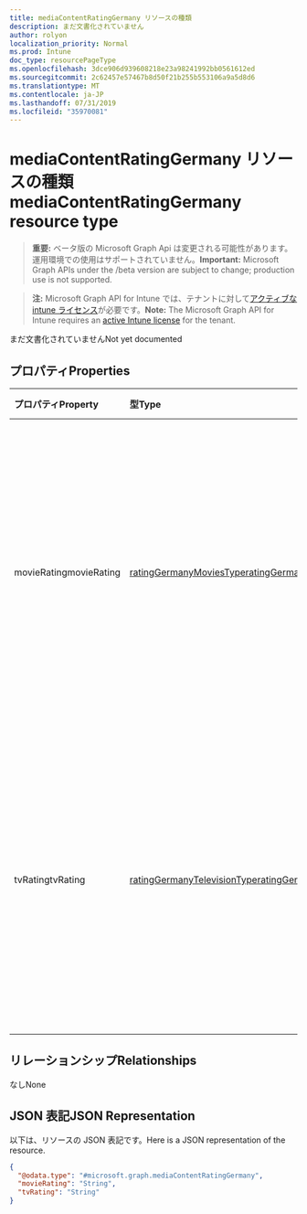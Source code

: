 ```yaml
---
title: mediaContentRatingGermany リソースの種類
description: まだ文書化されていません
author: rolyon
localization_priority: Normal
ms.prod: Intune
doc_type: resourcePageType
ms.openlocfilehash: 3dce906d939608218e23a98241992bb0561612ed
ms.sourcegitcommit: 2c62457e57467b8d50f21b255b553106a9a5d8d6
ms.translationtype: MT
ms.contentlocale: ja-JP
ms.lasthandoff: 07/31/2019
ms.locfileid: "35970081"
---
```

# <a name="mediacontentratinggermany-resource-type"></a><span data-ttu-id="7dd80-103">mediaContentRatingGermany リソースの種類</span><span class="sxs-lookup"><span data-stu-id="7dd80-103">mediaContentRatingGermany resource type</span></span>

> <span data-ttu-id="7dd80-104">**重要:** ベータ版の Microsoft Graph Api は変更される可能性があります。運用環境での使用はサポートされていません。</span><span class="sxs-lookup"><span data-stu-id="7dd80-104">**Important:** Microsoft Graph APIs under the /beta version are subject to change; production use is not supported.</span></span>

> <span data-ttu-id="7dd80-105">**注:** Microsoft Graph API for Intune では、テナントに対して[アクティブな intune ライセンス](https://go.microsoft.com/fwlink/?linkid=839381)が必要です。</span><span class="sxs-lookup"><span data-stu-id="7dd80-105">**Note:** The Microsoft Graph API for Intune requires an [active Intune license](https://go.microsoft.com/fwlink/?linkid=839381) for the tenant.</span></span>

<span data-ttu-id="7dd80-106">まだ文書化されていません</span><span class="sxs-lookup"><span data-stu-id="7dd80-106">Not yet documented</span></span>

## <a name="properties"></a><span data-ttu-id="7dd80-107">プロパティ</span><span class="sxs-lookup"><span data-stu-id="7dd80-107">Properties</span></span>
|<span data-ttu-id="7dd80-108">プロパティ</span><span class="sxs-lookup"><span data-stu-id="7dd80-108">Property</span></span>|<span data-ttu-id="7dd80-109">型</span><span class="sxs-lookup"><span data-stu-id="7dd80-109">Type</span></span>|<span data-ttu-id="7dd80-110">説明</span><span class="sxs-lookup"><span data-stu-id="7dd80-110">Description</span></span>|
|:---|:---|:---|
|<span data-ttu-id="7dd80-111">movieRating</span><span class="sxs-lookup"><span data-stu-id="7dd80-111">movieRating</span></span>|[<span data-ttu-id="7dd80-112">ratingGermanyMoviesType</span><span class="sxs-lookup"><span data-stu-id="7dd80-112">ratingGermanyMoviesType</span></span>](../resources/intune-deviceconfig-ratinggermanymoviestype.md)|<span data-ttu-id="7dd80-113">ドイツ向けに選択されている映画のレーティング。</span><span class="sxs-lookup"><span data-stu-id="7dd80-113">Movies rating selected for Germany.</span></span> <span data-ttu-id="7dd80-114">可能な値は、`allAllowed`、`allBlocked`、`general`、`agesAbove6`、`agesAbove12`、`agesAbove16`、`adults` です。</span><span class="sxs-lookup"><span data-stu-id="7dd80-114">Possible values are: `allAllowed`, `allBlocked`, `general`, `agesAbove6`, `agesAbove12`, `agesAbove16`, `adults`.</span></span>|
|<span data-ttu-id="7dd80-115">tvRating</span><span class="sxs-lookup"><span data-stu-id="7dd80-115">tvRating</span></span>|[<span data-ttu-id="7dd80-116">ratingGermanyTelevisionType</span><span class="sxs-lookup"><span data-stu-id="7dd80-116">ratingGermanyTelevisionType</span></span>](../resources/intune-deviceconfig-ratinggermanytelevisiontype.md)|<span data-ttu-id="7dd80-117">ドイツ向けに選択されているテレビのレーティング。</span><span class="sxs-lookup"><span data-stu-id="7dd80-117">TV rating selected for Germany.</span></span> <span data-ttu-id="7dd80-118">可能な値は、`allAllowed`、`allBlocked`、`general`、`agesAbove6`、`agesAbove12`、`agesAbove16`、`adults` です。</span><span class="sxs-lookup"><span data-stu-id="7dd80-118">Possible values are: `allAllowed`, `allBlocked`, `general`, `agesAbove6`, `agesAbove12`, `agesAbove16`, `adults`.</span></span>|

## <a name="relationships"></a><span data-ttu-id="7dd80-119">リレーションシップ</span><span class="sxs-lookup"><span data-stu-id="7dd80-119">Relationships</span></span>
<span data-ttu-id="7dd80-120">なし</span><span class="sxs-lookup"><span data-stu-id="7dd80-120">None</span></span>

## <a name="json-representation"></a><span data-ttu-id="7dd80-121">JSON 表記</span><span class="sxs-lookup"><span data-stu-id="7dd80-121">JSON Representation</span></span>
<span data-ttu-id="7dd80-122">以下は、リソースの JSON 表記です。</span><span class="sxs-lookup"><span data-stu-id="7dd80-122">Here is a JSON representation of the resource.</span></span>
<!-- {
  "blockType": "resource",
  "@odata.type": "microsoft.graph.mediaContentRatingGermany"
}
-->
``` json
{
  "@odata.type": "#microsoft.graph.mediaContentRatingGermany",
  "movieRating": "String",
  "tvRating": "String"
}
```






